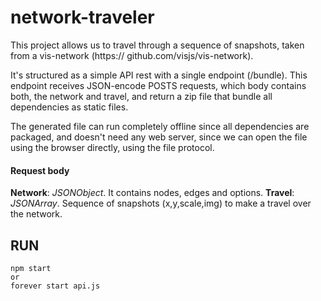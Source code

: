 
# network-traveler

  

This project allows us to travel through a sequence of snapshots, taken from a vis-network (https:// github.com/visjs/vis-network).

  

It's structured as a simple API rest with a single endpoint (/bundle). This endpoint receives JSON-encode POSTS requests, which body contains both, the network and travel, and return a zip file that bundle all dependencies as static files.

The generated file can run completely offline since all dependencies are packaged, and doesn't need any web server, since we can open the file using the browser directly, using the file protocol.

  

#### Request body

**Network**: *JSONObject*.  It contains nodes, edges and options.
**Travel**: *JSONArray*. Sequence of snapshots (x,y,scale,img) to make a travel over the network.

  

## RUN
```
npm start
or
forever start api.js

```
